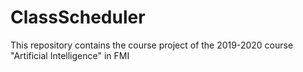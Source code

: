 # ClassScheduler
This repository contains the course project of the 2019-2020 course "Artificial Intelligence" in FMI
